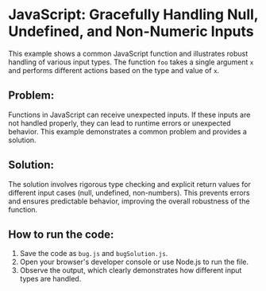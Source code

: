# JavaScript: Gracefully Handling Null, Undefined, and Non-Numeric Inputs

This example shows a common JavaScript function and illustrates robust handling of various input types. The function `foo` takes a single argument `x` and performs different actions based on the type and value of `x`.

## Problem:

Functions in JavaScript can receive unexpected inputs.  If these inputs are not handled properly, they can lead to runtime errors or unexpected behavior. This example demonstrates a common problem and provides a solution.

## Solution:

The solution involves rigorous type checking and explicit return values for different input cases (null, undefined, non-numbers). This prevents errors and ensures predictable behavior, improving the overall robustness of the function.

## How to run the code:

1. Save the code as `bug.js` and `bugSolution.js`. 
2. Open your browser's developer console or use Node.js to run the file.  
3. Observe the output, which clearly demonstrates how different input types are handled.